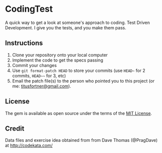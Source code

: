# CodingTest

A quick way to get a look at someone's approach to coding.
Test Driven Development. I give you the tests, and you make them pass.

## Instructions

 1. Clone your repository onto your local computer 
 3. Implement the code to get the specs passing
 4. Commit your changes
 5. Use `git format-patch HEAD` to store your commits (use `HEAD~` for 2 commits, `HEAD~~` for 3, etc) 
 6. Email the patch file(s) to the person who pointed you to this project (or me: titusfortner@gmail.com).

## License

The gem is available as open source under the terms of the [MIT License](http://opensource.org/licenses/MIT).

## Credit
Data files and exercise idea obtained from from Dave Thomas (@PragDave) at http://codekata.com/

